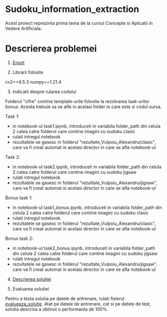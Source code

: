 # Sudoku_information_extraction
Acest proiect reprezinta prima tema de la cursul Concepte si Aplicatii in Vedere Artificiala.

# Descrierea problemei
1. <a href="https://github.com/AlexVulpoiu/Sudoku_information_extraction/blob/main/tema1.pdf">Enunt</a>

2. Librarii folosite

cv2==4.5.3
numpy==1.21.4



3. Indicatii despre rularea codului

Folderul "cifre" contine template-urile folosite la rezolvarea task-urilor bonus. Acesta trebuie sa se afle in acelasi folder in care este si codul sursa.

Task 1:
- in notebook-ul task1.ipynb, introduceti in variabila folder_path din celula 2 calea catre folderul care contine imagini cu sudoku clasic
- rulati intregul notebook
- rezultatele se gasesc in folderul "rezultate_Vulpoiu_Alexandru/clasic", care va fi creat automat in acelasi director in care se afla notebook-ul

Task 2:
- in notebook-ul task2.ipynb, introduceti in variabila folder_path din celula 2 calea catre folderul care contine imagini cu sudoku jigsaw
- rulati intregul notebook
- rezultatele se gasesc in folderul "rezultate_Vulpoiu_Alexandru/jigsaw", care va fi creat automat in acelasi director in care se afla notebook-ul

Bonus task 1:
- in notebook-ul task1_bonus.ipynb, introduceti in variabila folder_path din celula 2 calea catre folderul care contine imagini cu sudoku clasic
- rulati intregul notebook
- rezultatele se gasesc in folderul "rezultate_Vulpoiu_Alexandru/clasic", care va fi creat automat in acelasi director in care se afla notebook-ul

Bonus task 2:
- in notebook-ul task2_bonus.ipynb, introduceti in variabila folder_path din celula 2 calea catre folderul care contine imagini cu sudoku jigsaw
- rulati intregul notebook
- rezultatele se gasesc in folderul "rezultate_Vulpoiu_Alexandru/jigsaw", care va fi creat automat in acelasi director in care se afla notebook-ul

4. <a href="https://github.com/AlexVulpoiu/Sudoku_information_extraction/blob/main/Tema1_CAVA_Vulpoiu_Alexandru_331.pdf">Descrierea solutiei</a>

5. Evaluarea solutiei

Pentru a testa solutia pe datele de antrenare, rulati fisierul <a href="https://github.com/AlexVulpoiu/Sudoku_information_extraction/blob/main/CAVA-2021-TEMA1/evaluare/cod_evaluare/evalueaza_solutie.py">evalueaza_solutie</a>. Atat pe datele de antrenare, cat si pe datele de test, solutia descrisa a obtinut o performanta de 100%.
